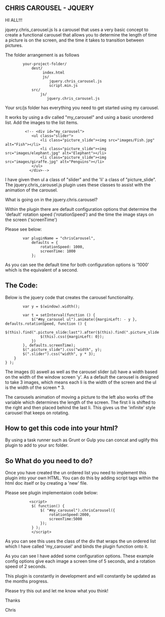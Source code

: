 ## CHRIS CAROUSEL - JQUERY 

HI ALL!!!

jquery.chris_carousel.js Is a carousel that uses a very basic concept to create a functional carousel that allows you to determine the length of time a picture is on the screen, and the time it takes to transition between pictures.

The folder arrangement is as follows

            your-project-folder/
            	dest/
            	     index.html
            	     js/
                        jquery.chris_carousel.js
                        script.min.js
                src/
                    js/ 
                       jquery.chris_carousel.js

Your src/js folder has everything you need to get started using my carousel.

It works by using a div called "my_carousel" and using a basic unordered list. Add the images to the list items.

             <!-- <div id="my_carousel">
                <ul class="slider">
                	<li class="picture_slide"><img src="images/Fish.jpg" alt="Fish"></li>
                	<li class="picture_slide"><img src="images/elephant.jpg" alt="Elephant"></li>
                	<li class="picture_slide"><img src="images/giraffe.jpg" alt="Penguins"></li>
                </ul>
               </div>-->

I have given then ul a class of "slider" and the 'li' a class of "picture_slide". The jquery.chris_carousel.js plugin uses these classes to assist with the animation of the carousel.

What is going on in the jquery.chris.carousel?

Within the plugin there are default configuration options that determine the 'default' rotation speed ('rotationSpeed') and the time the image stays on the screen ('screenTime')

Please see below:

            var pluginName = "chrisCarousel",
                defaults = {
                    rotationSpeed: 1000,
                    screenTime: 1000
                };

As you can see the default time for both configuration options is '1000' which is the equivalent of a second.


## The Code:

Below is the jquery code that creates the carousel functionality.

            var y = $(window).width();
        
            var t = setInterval(function () {
                $("#my_carousel ul").animate({marginLeft: - y }, defaults.rotationSpeed, function () {
                    $(this).find(".picture_slide:last").after($(this).find(".picture_slide:first"));
                    $(this).css({marginLeft: 0});
                })
            }, defaults.screenTime);
            $(".picture_slide").css("width", y);
            $(".slider").css("width", y * 3);		
        }
    } );


The images (li) aswell as well as the carousel slider (ul) have a width based on the width of the window screen 'y'.
As a default the carousel is designed to take 3 images, which means each li is the width of the screen and the ul is the width of the screen * 3.

The carousels animation of moving a picture to the left also works off the variable which determines the length of the screen. 
The first li is shifted to the right and then placed behind the last li. This  gives us the 'infinite' style carousel that keeps on rotating.

## How to get this code into your html?

By using a task runner such as Grunt or Gulp you can concat and uglify this plugin to add to your src folder.

## So What do you need to do?

Once you have created the un ordered list you need to implement this plugin into your own HTML. You can do this by adding script tags within the html doc itself or by creating a 'new' file. 

Please see plugin implementaion code below:

               <script> 
                $( function() {
                	$( "#my_carousel").chrisCarousel({
                		rotationSpeed:2000,
                		screenTime:5000
                	});
                } );
                </script>

As you can see this uses the class of the div that wraps the un ordered list which I have called 'my_carousel' and binds the plugin function onto it. 

As you can see I have added some configuration options. These example config options give each image a screen time of 5 seconds, and a rotation speed of 2 seconds. 

This plugin is constantly in development and will constantly be updated as the months progress.

Please try this out and let me know what you think!

Thanks

Chris



